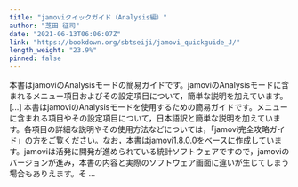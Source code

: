 ```yaml
---
title: "jamoviクイックガイド（Analysis編）"
author: "芝田 征司"
date: "2021-06-13T06:06:07Z"
link: "https://bookdown.org/sbtseiji/jamovi_quickguide_J/"
length_weight: "23.9%"
pinned: false
---
```


本書はjamoviのAnalysisモードの簡易ガイドです。jamoviのAnalysisモードに含まれるメニュー項目およびその設定項目について，簡単な説明を加えています。 [...] 本書はjamoviのAnalysisモードを使用するための簡易ガイドです。メニューに含まれる項目やその設定項目について，日本語訳と簡単な説明を加えています。各項目の詳細な説明やその使用方法などについては，「jamovi完全攻略ガイド」の方をご覧ください。なお，本書はjamovi1.8.0.0をベースに作成しています。jamoviは活発に開発が進められている統計ソフトウェアですので，jamoviのバージョンが進み，本書の内容と実際のソフトウェア画面に違いが生じてしまう場合もありえます。そ ...
